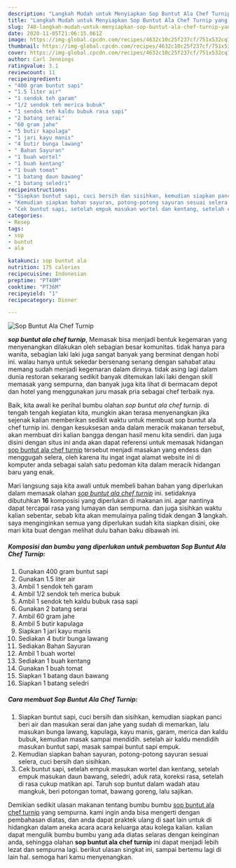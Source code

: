 ```yaml
---
description: "Langkah Mudah untuk Menyiapkan Sop Buntut Ala Chef Turnip yang mudah"
title: "Langkah Mudah untuk Menyiapkan Sop Buntut Ala Chef Turnip yang mudah"
slug: 740-langkah-mudah-untuk-menyiapkan-sop-buntut-ala-chef-turnip-yang-mudah
date: 2020-11-05T21:06:15.061Z
image: https://img-global.cpcdn.com/recipes/4632c10c25f237cf/751x532cq70/sop-buntut-ala-chef-turnip-foto-resep-utama.jpg
thumbnail: https://img-global.cpcdn.com/recipes/4632c10c25f237cf/751x532cq70/sop-buntut-ala-chef-turnip-foto-resep-utama.jpg
cover: https://img-global.cpcdn.com/recipes/4632c10c25f237cf/751x532cq70/sop-buntut-ala-chef-turnip-foto-resep-utama.jpg
author: Carl Jennings
ratingvalue: 3.1
reviewcount: 11
recipeingredient:
- "400 gram buntut sapi"
- "1.5 liter air"
- "1 sendok teh garam"
- "1/2 sendok teh merica bubuk"
- "1 sendok teh kaldu bubuk rasa sapi"
- "2 batang serai"
- "60 gram jahe"
- "5 butir kapulaga"
- "1 jari kayu manis"
- "4 butir bunga lawang"
- " Bahan Sayuran"
- "1 buah wortel"
- "1 buah kentang"
- "1 buah tomat"
- "1 batang daun bawang"
- "1 batang seledri"
recipeinstructions:
- "Siapkan buntut sapi, cuci bersih dan sisihkan, kemudian siapkan panci beri air dan masukan serai dan jahe yang sudah di memarkan, lalu masukan bunga lawang, kapulaga, kayu manis, garam, merica dan kaldu bubuk, kemudian masak sampai mendidih. setelah air kaldu mendidih masukan buntut sapi, masak sampai buntut sapi empuk."
- "Kemudian siapkan bahan sayuran, potong-potong sayuran sesuai selera, cuci bersih dan sisihkan."
- "Cek buntut sapi, setelah empuk masukan wortel dan kentang, setelah empuk masukan daun bawang, seledri, aduk rata, koreksi rasa, setelah di rasa cukup matikan api. Taruh sop buntut dalam wadah atau mangkuk, beri potongan tomat, bawang goreng, lalu sajikan."
categories:
- Resep
tags:
- sop
- buntut
- ala

katakunci: sop buntut ala 
nutrition: 175 calories
recipecuisine: Indonesian
preptime: "PT40M"
cooktime: "PT36M"
recipeyield: "1"
recipecategory: Dinner

---
```



![Sop Buntut Ala Chef Turnip](https://img-global.cpcdn.com/recipes/4632c10c25f237cf/751x532cq70/sop-buntut-ala-chef-turnip-foto-resep-utama.jpg)

<b><i>sop buntut ala chef turnip</i></b>, Memasak bisa menjadi bentuk kegemaran yang menyenangkan dilakukan oleh sebagian besar komunitas. tidak hanya para wanita, sebagian laki laki juga sangat banyak yang berminat dengan hobi ini. walau hanya untuk sekedar bersenang senang dengan sahabat atau memang sudah menjadi kegemaran dalam dirinya. tidak asing lagi dalam dunia restoran sekarang sedikit banyak ditemukan laki laki dengan skill memasak yang sempurna, dan banyak juga kita lihat di bermacam depot dan hotel yang menggunakan juru masak pria sebagai chef terbaik nya.



Baik, kita awali ke perihal bumbu olahan <i>sop buntut ala chef turnip</i>. di tengah tengah kegiatan kita, mungkin akan terasa menyenangkan jika sejenak kalian memberikan sedikit waktu untuk membuat sop buntut ala chef turnip ini. dengan kesuksesan anda dalam meracik makanan tersebut, akan membuat diri kalian bangga dengan hasil menu kita sendiri. dan juga disini dengan situs ini anda akan dapat referensi untuk memasak hidangan <u>sop buntut ala chef turnip</u> tersebut menjadi masakan yang endess dan menggugah selera, oleh karena itu ingat ingat alamat website ini di komputer anda sebagai salah satu pedoman kita dalam meracik hidangan baru yang enak.


Mari langsung saja kita awali untuk membeli bahan bahan yang diperlukan dalam memasak olahan <u><i>sop buntut ala chef turnip</i></u> ini. setidaknya dibutuhkan <b>16</b> komposisi yang diperlukan di makanan ini. agar nantinya dapat tercapai rasa yang lumayan dan sempurna. dan juga sisihkan waktu kalian sebentar, sebab kita akan memulainya paling tidak dengan <b>3</b> langkah. saya menginginkan semua yang diperlukan sudah kita siapkan disini, oke mari kita buat dengan melihat dulu bahan baku dibawah ini.

<!--inarticleads1-->

##### Komposisi dan bumbu yang diperlukan untuk pembuatan Sop Buntut Ala Chef Turnip:

1. Gunakan 400 gram buntut sapi
1. Gunakan 1.5 liter air
1. Ambil 1 sendok teh garam
1. Ambil 1/2 sendok teh merica bubuk
1. Ambil 1 sendok teh kaldu bubuk rasa sapi
1. Gunakan 2 batang serai
1. Ambil 60 gram jahe
1. Ambil 5 butir kapulaga
1. Siapkan 1 jari kayu manis
1. Sediakan 4 butir bunga lawang
1. Sediakan  Bahan Sayuran
1. Ambil 1 buah wortel
1. Sediakan 1 buah kentang
1. Gunakan 1 buah tomat
1. Siapkan 1 batang daun bawang
1. Siapkan 1 batang seledri




<!--inarticleads2-->

##### Cara membuat Sop Buntut Ala Chef Turnip:

1. Siapkan buntut sapi, cuci bersih dan sisihkan, kemudian siapkan panci beri air dan masukan serai dan jahe yang sudah di memarkan, lalu masukan bunga lawang, kapulaga, kayu manis, garam, merica dan kaldu bubuk, kemudian masak sampai mendidih. setelah air kaldu mendidih masukan buntut sapi, masak sampai buntut sapi empuk.
1. Kemudian siapkan bahan sayuran, potong-potong sayuran sesuai selera, cuci bersih dan sisihkan.
1. Cek buntut sapi, setelah empuk masukan wortel dan kentang, setelah empuk masukan daun bawang, seledri, aduk rata, koreksi rasa, setelah di rasa cukup matikan api. Taruh sop buntut dalam wadah atau mangkuk, beri potongan tomat, bawang goreng, lalu sajikan.




Demikian sedikit ulasan makanan tentang bumbu bumbu <u>sop buntut ala chef turnip</u> yang sempurna. kami ingin anda bisa mengerti dengan pembahasan diatas, dan anda dapat praktek ulang di saat lain untuk di hidangkan dalam aneka acara acara keluarga atau kolega kalian. kalian dapat mengulik bumbu bumbu yang ada diatas selaras dengan keinginan anda, sehingga olahan <b>sop buntut ala chef turnip</b> ini dapat menjadi lebih lezat dan sempurna lagi. berikut ulasan singkat ini, sampai bertemu lagi di lain hal. semoga hari kamu menyenangkan.
